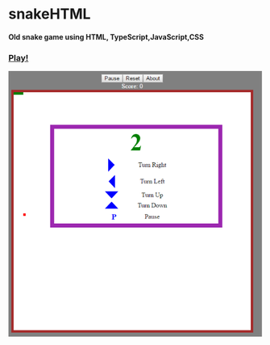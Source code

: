 
# snakeHTML
#### Old snake game using HTML, TypeScript,JavaScript,CSS

### [Play!](https://alishahrivarian.github.io/snakeHTML/)

![sample](https://github.com/AliShahrivarian/snakeHTML/blob/master/gamePic1.png)

